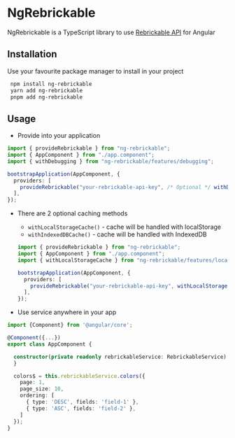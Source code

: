 # NgRebrickable

NgRebrickable is a TypeScript library to use [Rebrickable API](https://rebrickable.com/api/v3/docs) for Angular

## Installation

Use your favourite package manager to install in your project

```bash
 npm install ng-rebrickable
 yarn add ng-rebrickable
 pnpm add ng-rebrickable
```

## Usage

- Provide into your application

```typescript
import { provideRebrickable } from "ng-rebrickable";
import { AppComponent } from "./app.component";
import { withDebugging } from "ng-rebrickable/features/debugging";

bootstrapApplication(AppComponent, {
  providers: [
    provideRebrickable("your-rebrickable-api-key", /* Optional */ withDebugging()),
  ],
});
```

- There are 2 optional caching methods
  - `withLocalStorageCache()` - cache will be handled with localStorage
  - `withIndexedDBCache()` - cache will be handled with IndexedDB

  ```typescript
  import { provideRebrickable } from "ng-rebrickable";
  import { AppComponent } from "./app.component";
  import { withLocalStorageCache } from "ng-rebrickable/features/localstorage";
  
  bootstrapApplication(AppComponent, {
    providers: [
      provideRebrickable("your-rebrickable-api-key", withLocalStorageCache()),
    ],
  });

- Use service anywhere in your app

```typescript
import {Component} from '@angular/core';

@Component({...})
export class AppComponent {

  constructor(private readonly rebrickableService: RebrickableService) {
  }

  colors$ = this.rebrickableService.colors({
    page: 1,
    page_size: 10,
    ordering: [
      { type: 'DESC', fields: 'field-1' },
      { type: 'ASC', fields: 'field-2' },
    ]
  });
}
```
